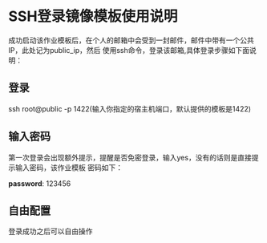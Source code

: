 # SSH登录镜像模板使用说明 
成功启动该作业模板后，在个人的邮箱中会受到一封邮件，邮件中带有一个公共IP，此处记为public_ip，然后
使用ssh命令，登录该邮箱,具体登录步骤如下面说明：


## 登录 

ssh root@public  -p 1422(输入你指定的宿主机端口，默认提供的模板是1422)

## 输入密码
第一次登录会出现额外提示，提醒是否免密登录，输入yes，没有的话则是直接提示输入密码，该作业模板
密码如下：

**password**: 123456

## 自由配置
登录成功之后可以自由操作